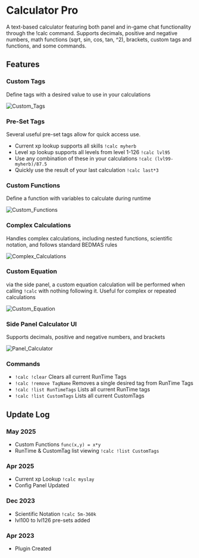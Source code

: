 # Calculator Pro
A text-based calculator featuring both panel and in-game chat functionality through the !calc command. 
Supports decimals, positive and negative numbers, math functions (sqrt, sin, cos, tan, ^2), brackets, custom tags and functions, and some commands.

## Features
### Custom Tags
Define tags with a desired value to use in your calculations

![Custom_Tags](https://i.imgur.com/X6Lc36R.png)

### Pre-Set Tags
Several useful pre-set tags allow for quick access use.
- Current xp lookup supports all skills `!calc myherb`
- Level xp lookup supports all levels from level 1-126 `!calc lvl95`
- Use any combination of these in your calculations `!calc (lvl99-myherb)/87.5`
- Quickly use the result of your last calculation `!calc last*3`

### Custom Functions
Define a function with variables to calculate during runtime

![Custom_Functions](https://i.imgur.com/lZf0EFP.png)

### Complex Calculations
Handles complex calculations, including nested functions, scientific notation, and follows standard BEDMAS rules

![Complex_Calculations](https://i.imgur.com/3MjeC1N.png)

### Custom Equation
via the side panel, a custom equation calculation will be performed when calling `!calc` with nothing following it. Useful for complex
or repeated calculations

![Custom_Equation](https://i.imgur.com/Kv8QWno.png)

### Side Panel Calculator UI
Supports decimals, positive and negative numbers, and brackets

![Panel_Calculator](https://i.imgur.com/E6dHKyn.png)

### Commands
- `!calc !clear` Clears all current RunTime Tags
- `!calc !remove TagName` Removes a single desired tag from RunTime Tags
- `!calc !list RunTimeTags` Lists all current RunTime tags
- `!calc !list CustomTags` Lists all current CustomTags

## Update Log
### May 2025
- Custom Functions `func(x,y) = x*y`
- RunTime & CustomTag list viewing `!calc !list CustomTags`
### Apr 2025
- Current xp Lookup   `!calc myslay`
- Config Panel Updated

### Dec 2023
- Scientific Notation `!calc 5m-360k`
- lvl100 to lvl126 pre-sets added 

### Apr 2023
- Plugin Created
